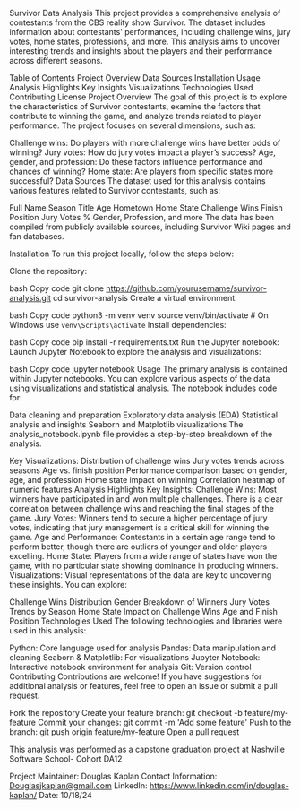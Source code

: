 Survivor Data Analysis
This project provides a comprehensive analysis of contestants from the CBS reality show Survivor. The dataset includes information about contestants' performances, including challenge wins, jury votes, home states, professions, and more. This analysis aims to uncover interesting trends and insights about the players and their performance across different seasons.

Table of Contents 
Project Overview
Data Sources
Installation
Usage
Analysis Highlights
Key Insights
Visualizations
Technologies Used
Contributing
License
Project Overview
The goal of this project is to explore the characteristics of Survivor contestants, examine the factors that contribute to winning the game, and analyze trends related to player performance. The project focuses on several dimensions, such as:

Challenge wins: Do players with more challenge wins have better odds of winning?
Jury votes: How do jury votes impact a player’s success?
Age, gender, and profession: Do these factors influence performance and chances of winning?
Home state: Are players from specific states more successful?
Data Sources
The dataset used for this analysis contains various features related to Survivor contestants, such as:

Full Name
Season Title
Age
Hometown
Home State
Challenge Wins
Finish Position
Jury Votes %
Gender, Profession, and more
The data has been compiled from publicly available sources, including Survivor Wiki pages and fan databases.

Installation
To run this project locally, follow the steps below:

Clone the repository:

bash
Copy code
git clone https://github.com/yourusername/survivor-analysis.git
cd survivor-analysis
Create a virtual environment:

bash
Copy code
python3 -m venv venv
source venv/bin/activate  # On Windows use `venv\Scripts\activate`
Install dependencies:

bash
Copy code
pip install -r requirements.txt
Run the Jupyter notebook: Launch Jupyter Notebook to explore the analysis and visualizations:

bash
Copy code
jupyter notebook
Usage
The primary analysis is contained within Jupyter notebooks. You can explore various aspects of the data using visualizations and statistical analysis. The notebook includes code for:

Data cleaning and preparation
Exploratory data analysis (EDA)
Statistical analysis and insights
Seaborn and Matplotlib visualizations
The analysis_notebook.ipynb file provides a step-by-step breakdown of the analysis.

Key Visualizations:
Distribution of challenge wins
Jury votes trends across seasons
Age vs. finish position
Performance comparison based on gender, age, and profession
Home state impact on winning
Correlation heatmap of numeric features
Analysis Highlights
Key Insights:
Challenge Wins: Most winners have participated in and won multiple challenges. There is a clear correlation between challenge wins and reaching the final stages of the game.
Jury Votes: Winners tend to secure a higher percentage of jury votes, indicating that jury management is a critical skill for winning the game.
Age and Performance: Contestants in a certain age range tend to perform better, though there are outliers of younger and older players excelling.
Home State: Players from a wide range of states have won the game, with no particular state showing dominance in producing winners.
Visualizations:
Visual representations of the data are key to uncovering these insights. You can explore:

Challenge Wins Distribution
Gender Breakdown of Winners
Jury Votes Trends by Season
Home State Impact on Challenge Wins
Age and Finish Position
Technologies Used
The following technologies and libraries were used in this analysis:

Python: Core language used for analysis
Pandas: Data manipulation and cleaning
Seaborn & Matplotlib: For visualizations
Jupyter Notebook: Interactive notebook environment for analysis
Git: Version control
Contributing
Contributions are welcome! If you have suggestions for additional analysis or features, feel free to open an issue or submit a pull request.

Fork the repository
Create your feature branch: git checkout -b feature/my-feature
Commit your changes: git commit -m 'Add some feature'
Push to the branch: git push origin feature/my-feature
Open a pull request

This analysis was performed as a capstone graduation project at Nashville Software School- Cohort DA12

Project Maintainer: Douglas Kaplan
Contact Information: Douglasjkaplan@gmail.com
LinkedIn: https://www.linkedin.com/in/douglas-kaplan/
Date: 10/18/24

